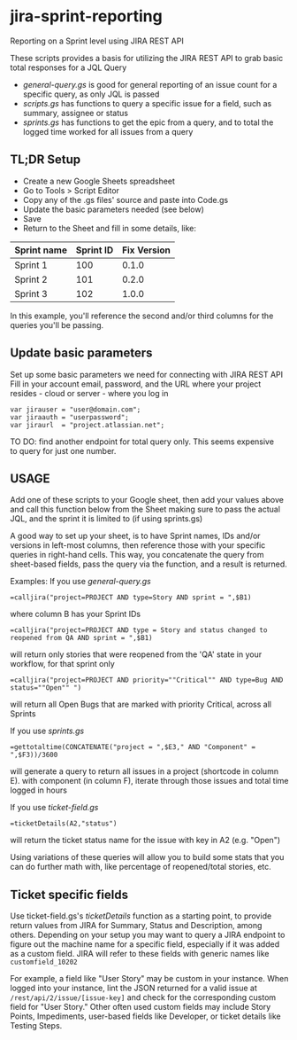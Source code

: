 # jira-sprint-reporting
Reporting on a Sprint level using JIRA REST API

These scripts provides a basis for utilizing the JIRA REST API to grab basic total responses for a JQL Query
* _general-query.gs_ is good for general reporting of an issue count for a specific query, as only JQL is passed
* _scripts.gs_ has functions to query a specific issue for a field, such as summary, assignee or status
* _sprints.gs_ has functions to get the epic from a query, and to total the logged time worked for all issues from a query

## TL;DR Setup
* Create a new Google Sheets spreadsheet
* Go to Tools > Script Editor
* Copy any of the .gs files' source and paste into Code.gs
* Update the basic parameters needed (see below)
* Save
* Return to the Sheet and fill in some details, like:

Sprint name | Sprint ID | Fix Version 
--- | --- | ---
Sprint 1 | 100 | 0.1.0 
Sprint 2 | 101 | 0.2.0 
Sprint 3 | 102 | 1.0.0 

In this example, you'll reference the second and/or third columns for the queries you'll be passing.

## Update basic parameters

Set up some basic parameters we need for connecting with JIRA REST API
Fill in your account email, password,
and the URL where your project resides - cloud or server - where you log in

```
var jirauser = "user@domain.com";
var jiraauth = "userpassword";
var jiraurl  = "project.atlassian.net";
```

TO DO: find another endpoint for total query only. This seems expensive  
to query for just one number.

## USAGE

Add one of these scripts to your Google sheet,
then add your values above
and call this function below from the Sheet
making sure to pass the actual JQL, and the sprint it is limited to (if using sprints.gs)

A good way to set up your sheet, is to have Sprint names, IDs and/or versions 
in left-most columns, then reference those with your specific queries
in right-hand cells. This way, you concatenate the query from sheet-based fields,
pass the query via the function, and a result is returned.

Examples:
If you use _general-query.gs_
```
=calljira("project=PROJECT AND type=Story AND sprint = ",$B1)
```
where column B has your Sprint IDs

```
=calljira("project=PROJECT AND type = Story and status changed to reopened from QA AND sprint = ",$B1)
```
will return only stories that were reopened from the 'QA' state in your workflow, 
for that sprint only

```
=calljira("project=PROJECT AND priority=""Critical"" AND type=Bug AND status=""Open"" ")
```
will return all Open Bugs that are marked with priority Critical, across all Sprints

If you use _sprints.gs_
```
=gettotaltime(CONCATENATE("project = ",$E3," AND "Component" = ",$F3))/3600
```
will generate a query to return all issues in a project (shortcode in column E). with component (in column F), iterate through those issues and total time logged in hours

If you use _ticket-field.gs_
```
=ticketDetails(A2,"status")
```
will return the ticket status name for the issue with key in A2 (e.g. "Open")

Using variations of these queries will allow you to build some stats that you 
can do further math with, like percentage of reopened/total stories, etc.

## Ticket specific fields
Use ticket-field.gs's _ticketDetails_ function as a starting point, to provide return
values from JIRA for Summary, Status and Description, among others. Depending on your setup
you may want to query a JIRA endpoint to figure out the machine name for a 
specific field, especially if it was added as a custom field. JIRA will refer to these
fields with generic names like ```customfield_10202```

For example, a field like "User Story" may be custom in your instance. When logged into
your instance, lint the JSON returned for a valid issue at ```/rest/api/2/issue/[issue-key]```
and check for the corresponding custom field for "User Story." Other often used
custom fields may include Story Points, Impediments, user-based fields like Developer, or
ticket details like Testing Steps.


